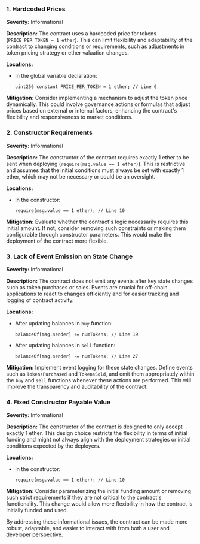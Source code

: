 ### 1. **Hardcoded Prices**

**Severity:**
Informational

**Description:**
The contract uses a hardcoded price for tokens (`PRICE_PER_TOKEN = 1 ether`). This can limit flexibility and adaptability of the contract to changing conditions or requirements, such as adjustments in token pricing strategy or ether valuation changes.

**Locations:**

- In the global variable declaration:
  ```solidity
  uint256 constant PRICE_PER_TOKEN = 1 ether; // Line 6
  ```

**Mitigation:**
Consider implementing a mechanism to adjust the token price dynamically. This could involve governance actions or formulas that adjust prices based on external or internal factors, enhancing the contract's flexibility and responsiveness to market conditions.

### 2. **Constructor Requirements**

**Severity:**
Informational

**Description:**
The constructor of the contract requires exactly 1 ether to be sent when deploying (`require(msg.value == 1 ether)`). This is restrictive and assumes that the initial conditions must always be set with exactly 1 ether, which may not be necessary or could be an oversight.

**Locations:**

- In the constructor:
  ```solidity
  require(msg.value == 1 ether); // Line 10
  ```

**Mitigation:**
Evaluate whether the contract's logic necessarily requires this initial amount. If not, consider removing such constraints or making them configurable through constructor parameters. This would make the deployment of the contract more flexible.

### 3. **Lack of Event Emission on State Change**

**Severity:**
Informational

**Description:**
The contract does not emit any events after key state changes such as token purchases or sales. Events are crucial for off-chain applications to react to changes efficiently and for easier tracking and logging of contract activity.

**Locations:**

- After updating balances in `buy` function:
  ```solidity
  balanceOf[msg.sender] += numTokens; // Line 19
  ```
- After updating balances in `sell` function:
  ```solidity
  balanceOf[msg.sender] -= numTokens; // Line 27
  ```

**Mitigation:**
Implement event logging for these state changes. Define events such as `TokensPurchased` and `TokensSold`, and emit them appropriately within the `buy` and `sell` functions whenever these actions are performed. This will improve the transparency and auditability of the contract.

### 4. **Fixed Constructor Payable Value**

**Severity:**
Informational

**Description:**
The constructor of the contract is designed to only accept exactly 1 ether. This design choice restricts the flexibility in terms of initial funding and might not always align with the deployment strategies or initial conditions expected by the deployers.

**Locations:**

- In the constructor:
  ```solidity
  require(msg.value == 1 ether); // Line 10
  ```

**Mitigation:**
Consider parameterizing the initial funding amount or removing such strict requirements if they are not critical to the contract's functionality. This change would allow more flexibility in how the contract is initially funded and used.

By addressing these informational issues, the contract can be made more robust, adaptable, and easier to interact with from both a user and developer perspective.